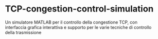 # TCP-congestion-control-simulation
Un simulatore MATLAB per il controllo della congestione TCP, con interfaccia grafica interattiva e supporto per le varie tecniche di controllo della trasmissione
